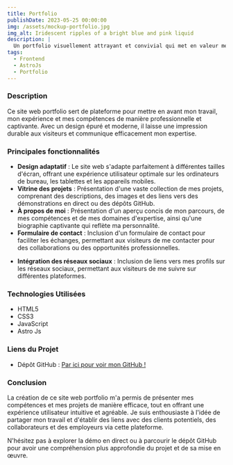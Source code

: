 ```yaml
---
title: Portfolio
publishDate: 2023-05-25 00:00:00
img: /assets/mockup-portfolio.jpg
img_alt: Iridescent ripples of a bright blue and pink liquid
description: |
  Un portfolio visuellement attrayant et convivial qui met en valeur mes compétences, mes projets et mes réalisations.
tags:
  - Frontend
  - AstroJs
  - Portfolio
---
```



### Description

Ce site web portfolio sert de plateforme pour mettre en avant mon travail, mon expérience et mes compétences de manière professionnelle et captivante. Avec un design épuré et moderne, il laisse une impression durable aux visiteurs et communique efficacement mon expertise.

### Principales fonctionnalités

- **Design adaptatif** : Le site web s'adapte parfaitement à différentes tailles d'écran, offrant une expérience utilisateur optimale sur les ordinateurs de bureau, les tablettes et les appareils mobiles.
- **Vitrine des projets** : Présentation d'une vaste collection de mes projets, comprenant des descriptions, des images et des liens vers des démonstrations en direct ou des dépôts GitHub.
- **À propos de moi** : Présentation d'un aperçu concis de mon parcours, de mes compétences et de mes domaines d'expertise, ainsi qu'une biographie captivante qui reflète ma personnalité.
- **Formulaire de contact** : Inclusion d'un formulaire de contact pour faciliter les échanges, permettant aux visiteurs de me contacter pour des collaborations ou des opportunités professionnelles.
<!-- - **Curriculum Vitae** : Mise à disposition d'une version téléchargeable de mon curriculum vitae, permettant aux clients potentiels ou aux employeurs d'accéder à un aperçu complet de mes qualifications.
- **Témoignages** : Présentation de témoignages de clients satisfaits ou de collègues pour renforcer ma crédibilité et consolider ma réputation professionnelle. -->
- **Intégration des réseaux sociaux** : Inclusion de liens vers mes profils sur les réseaux sociaux, permettant aux visiteurs de me suivre sur différentes plateformes.

### Technologies Utilisées

- HTML5
- CSS3
- JavaScript
- Astro Js

### Liens du Projet

- Dépôt GitHub : <a href="https://github.com/gowku/astro-portfolio" target="_blank" rel="noopener noreferrer">Par ici pour voir mon GitHub !</a>

### Conclusion

La création de ce site web portfolio m'a permis de présenter mes compétences et mes projets de manière efficace, tout en offrant une expérience utilisateur intuitive et agréable. Je suis enthousiaste à l'idée de partager mon travail et d'établir des liens avec des clients potentiels, des collaborateurs et des employeurs via cette plateforme.

N'hésitez pas à explorer la démo en direct ou à parcourir le dépôt GitHub pour avoir une compréhension plus approfondie du projet et de sa mise en œuvre.
